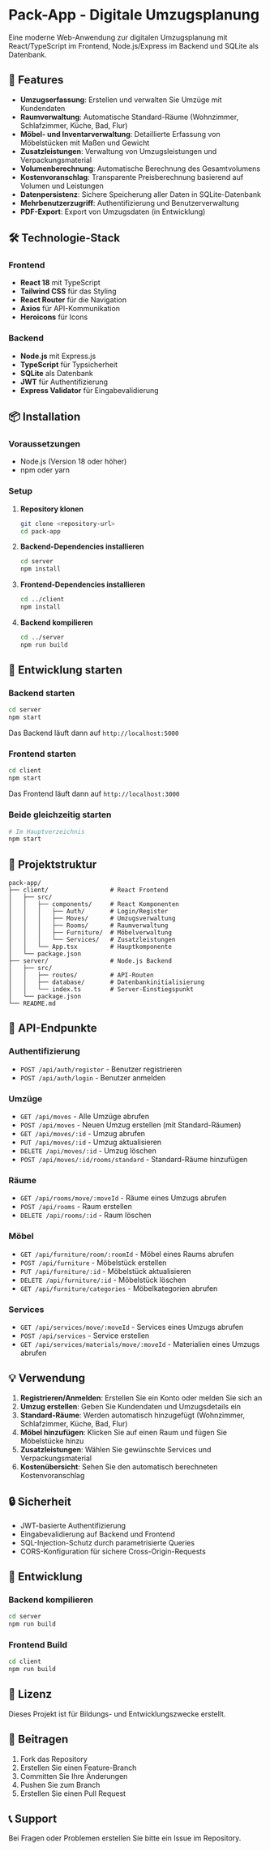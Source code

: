 # Pack-App - Digitale Umzugsplanung

Eine moderne Web-Anwendung zur digitalen Umzugsplanung mit React/TypeScript im Frontend, Node.js/Express im Backend und SQLite als Datenbank.

## 🚀 Features

- **Umzugserfassung**: Erstellen und verwalten Sie Umzüge mit Kundendaten
- **Raumverwaltung**: Automatische Standard-Räume (Wohnzimmer, Schlafzimmer, Küche, Bad, Flur)
- **Möbel- und Inventarverwaltung**: Detaillierte Erfassung von Möbelstücken mit Maßen und Gewicht
- **Zusatzleistungen**: Verwaltung von Umzugsleistungen und Verpackungsmaterial
- **Volumenberechnung**: Automatische Berechnung des Gesamtvolumens
- **Kostenvoranschlag**: Transparente Preisberechnung basierend auf Volumen und Leistungen
- **Datenpersistenz**: Sichere Speicherung aller Daten in SQLite-Datenbank
- **Mehrbenutzerzugriff**: Authentifizierung und Benutzerverwaltung
- **PDF-Export**: Export von Umzugsdaten (in Entwicklung)

## 🛠️ Technologie-Stack

### Frontend
- **React 18** mit TypeScript
- **Tailwind CSS** für das Styling
- **React Router** für die Navigation
- **Axios** für API-Kommunikation
- **Heroicons** für Icons

### Backend
- **Node.js** mit Express.js
- **TypeScript** für Typsicherheit
- **SQLite** als Datenbank
- **JWT** für Authentifizierung
- **Express Validator** für Eingabevalidierung

## 📦 Installation

### Voraussetzungen
- Node.js (Version 18 oder höher)
- npm oder yarn

### Setup

1. **Repository klonen**
   ```bash
   git clone <repository-url>
   cd pack-app
   ```

2. **Backend-Dependencies installieren**
   ```bash
   cd server
   npm install
   ```

3. **Frontend-Dependencies installieren**
   ```bash
   cd ../client
   npm install
   ```

4. **Backend kompilieren**
   ```bash
   cd ../server
   npm run build
   ```

## 🚀 Entwicklung starten

### Backend starten
```bash
cd server
npm start
```
Das Backend läuft dann auf `http://localhost:5000`

### Frontend starten
```bash
cd client
npm start
```
Das Frontend läuft dann auf `http://localhost:3000`

### Beide gleichzeitig starten
```bash
# Im Hauptverzeichnis
npm start
```

## 📁 Projektstruktur

```
pack-app/
├── client/                 # React Frontend
│   ├── src/
│   │   ├── components/     # React Komponenten
│   │   │   ├── Auth/       # Login/Register
│   │   │   ├── Moves/      # Umzugsverwaltung
│   │   │   ├── Rooms/      # Raumverwaltung
│   │   │   ├── Furniture/  # Möbelverwaltung
│   │   │   └── Services/   # Zusatzleistungen
│   │   └── App.tsx         # Hauptkomponente
│   └── package.json
├── server/                 # Node.js Backend
│   ├── src/
│   │   ├── routes/         # API-Routen
│   │   ├── database/       # Datenbankinitialisierung
│   │   └── index.ts        # Server-Einstiegspunkt
│   └── package.json
└── README.md
```

## 🔧 API-Endpunkte

### Authentifizierung
- `POST /api/auth/register` - Benutzer registrieren
- `POST /api/auth/login` - Benutzer anmelden

### Umzüge
- `GET /api/moves` - Alle Umzüge abrufen
- `POST /api/moves` - Neuen Umzug erstellen (mit Standard-Räumen)
- `GET /api/moves/:id` - Umzug abrufen
- `PUT /api/moves/:id` - Umzug aktualisieren
- `DELETE /api/moves/:id` - Umzug löschen
- `POST /api/moves/:id/rooms/standard` - Standard-Räume hinzufügen

### Räume
- `GET /api/rooms/move/:moveId` - Räume eines Umzugs abrufen
- `POST /api/rooms` - Raum erstellen
- `DELETE /api/rooms/:id` - Raum löschen

### Möbel
- `GET /api/furniture/room/:roomId` - Möbel eines Raums abrufen
- `POST /api/furniture` - Möbelstück erstellen
- `PUT /api/furniture/:id` - Möbelstück aktualisieren
- `DELETE /api/furniture/:id` - Möbelstück löschen
- `GET /api/furniture/categories` - Möbelkategorien abrufen

### Services
- `GET /api/services/move/:moveId` - Services eines Umzugs abrufen
- `POST /api/services` - Service erstellen
- `GET /api/services/materials/move/:moveId` - Materialien eines Umzugs abrufen

## 💡 Verwendung

1. **Registrieren/Anmelden**: Erstellen Sie ein Konto oder melden Sie sich an
2. **Umzug erstellen**: Geben Sie Kundendaten und Umzugsdetails ein
3. **Standard-Räume**: Werden automatisch hinzugefügt (Wohnzimmer, Schlafzimmer, Küche, Bad, Flur)
4. **Möbel hinzufügen**: Klicken Sie auf einen Raum und fügen Sie Möbelstücke hinzu
5. **Zusatzleistungen**: Wählen Sie gewünschte Services und Verpackungsmaterial
6. **Kostenübersicht**: Sehen Sie den automatisch berechneten Kostenvoranschlag

## 🔒 Sicherheit

- JWT-basierte Authentifizierung
- Eingabevalidierung auf Backend und Frontend
- SQL-Injection-Schutz durch parametrisierte Queries
- CORS-Konfiguration für sichere Cross-Origin-Requests

## 🚧 Entwicklung

### Backend kompilieren
```bash
cd server
npm run build
```

### Frontend Build
```bash
cd client
npm run build
```

## 📝 Lizenz

Dieses Projekt ist für Bildungs- und Entwicklungszwecke erstellt.

## 🤝 Beitragen

1. Fork das Repository
2. Erstellen Sie einen Feature-Branch
3. Committen Sie Ihre Änderungen
4. Pushen Sie zum Branch
5. Erstellen Sie einen Pull Request

## 📞 Support

Bei Fragen oder Problemen erstellen Sie bitte ein Issue im Repository. 